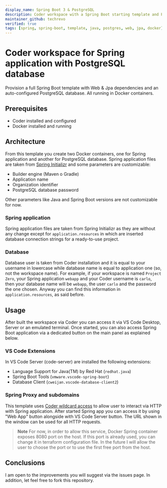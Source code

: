 ```yaml
---
display_name: Spring Boot 3 & PostgreSQL
description: Coder workspace with a Spring Boot starting template and PostgreSQL database
maintainer_github: techrevo
verified: true
tags: [spring, spring-boot, template, java, postgres, web, jpa, docker]
---
```


# Coder workspace for Spring application with PostgreSQL database

Provision a full Spring Boot template with Web & Jpa dependencies and an auto-configured PostgreSQL database. All running in Docker containers.

## Prerequisites

- Coder installed and configured
- Docker installed and running

## Architecture

From this template you create two Docker containers, one for Spring application and another for PostgreSQL database. Spring application files are taken from [Spring Initializr](https://start.spring.io) and some parameters are customizable:

- Builder engine (Maven o Gradle)
- Application name
- Organization identifier
- PostgreSQL database password

Other parameters like Java and Spring Boot versions are not customizable for now.

### Spring application

Spring application files are taken from Spring Initializr as they are without any change except for `application.resources` in which are inserted database connection strings for a ready-to-use project.

### Database

Database user is taken from Coder installation and it is equal to your username in lowercase while database name is equal to application one (so, not the workspace name). For example, if your workspace is named `Project Zero`, your Spring application `webapp` and your Coder username is `carlo`, then your database name will be `webapp`, the user `carlo` and the password the one chosen. Anyway you can find this information in `application.resources`, as said before. 

## Usage

After built the workspace via Coder you can access it via VS Code Desktop, Server or an emulated terminal. Once started, you can also access Spring Boot application via a dedicated button on the main panel as explained below.

### VS Code Extensions 

In VS Code Server (code-server) are installed the following extensions:

- Language Support for Java(TM) by Red Hat (`redhat.java`)
- Spring Boot Tools (`vmware.vscode-spring-boot`)
- Database Client (`cweijan.vscode-database-client2`)

### Spring Proxy and subdomains

This template uses [Coder wildcard access](https://coder.com/docs/admin/configure#wildcard-access-url) to allow user to interact via HTTP with Spring application. After started Spring app you can access it by using "Web App" button alongside with VS Code Server button. The URL shown in the window can be used for all HTTP requests.

> **Note**
> For now, in order to allow this service, Docker Spring container exposes 8080 port on the host. If this port is already used, you can change it in terraform configuration file. 
> In the future I will allow the user to choose the port or to use the first free port from the host.

## Conclusions

I am open to the improvements you will suggest via the issues page. In addition, let feel free to fork this repository. 
